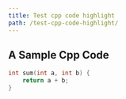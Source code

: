 ```yaml
---
title: Test cpp code highlight
path: /test-cpp-code-highlight/
---
```


## A Sample Cpp Code

```cpp
int sum(int a, int b) {
    return a + b;
}
```

